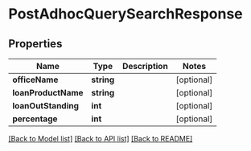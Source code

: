 # PostAdhocQuerySearchResponse

## Properties
Name | Type | Description | Notes
------------ | ------------- | ------------- | -------------
**officeName** | **string** |  | [optional] 
**loanProductName** | **string** |  | [optional] 
**loanOutStanding** | **int** |  | [optional] 
**percentage** | **int** |  | [optional] 

[[Back to Model list]](../../README.md#documentation-for-models) [[Back to API list]](../../README.md#documentation-for-api-endpoints) [[Back to README]](../../README.md)

